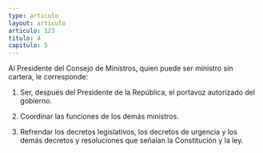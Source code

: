 ```yaml
---
type: articulo
layout: articulo
articulo: 123
titulo: 4
capitulo: 5
---
```

Al Presidente del Consejo de Ministros, quien puede ser ministro sin cartera, le corresponde:

1. Ser, después del Presidente de la República, el portavoz autorizado del gobierno.

2. Coordinar las funciones de los demás ministros.

3. Refrendar los decretos legislativos, los decretos de urgencia y los demás decretos y resoluciones que señalan la Constitución y la ley.